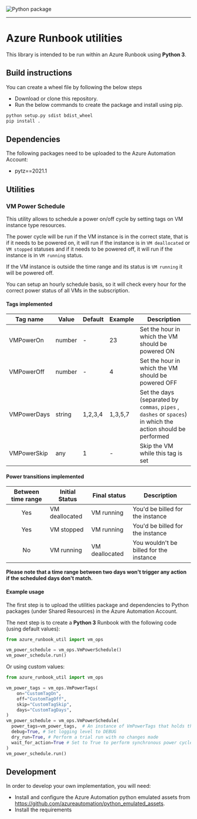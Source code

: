 ![Python package](https://github.com/nuxsmin/azure_runbook_util/workflows/Python%20package/badge.svg)

---

# Azure Runbook utilities

This library is intended to be run within an Azure Runbook using **Python 3**.

## Build instructions

You can create a wheel file by following the below steps

* Download or clone this repository.
* Run the below commands to create the package and install using pip.

```bash
python setup.py sdist bdist_wheel
pip install .
```

## Dependencies

The following packages need to be uploaded to the Azure Automation Account:

* pytz==2021.1

## Utilities

### VM Power Schedule

This utility allows to schedule a power on/off cycle by setting tags on VM instance type resources.

The power cycle will be run if the VM instance is in the correct state, that is if it needs to be powered on, it will
run if the instance is in `VM deallocated` or `VM stopped` statuses and if it needs to be powered off, it will run if
the instance is in `VM running` status.

If the VM instance is outside the time range and its status is `VM running` it will be powered off.

You can setup an hourly schedule basis, so it will check every hour for the correct power status of all VMs in the
subscription.

#### Tags implemented

|Tag name|Value|Default|Example|Description|
|--------|-----|-------|-------|-----------|
|VMPowerOn|number|-|23|Set the hour in which the VM should be powered ON|
|VMPowerOff|number|-|4|Set the hour in which the VM should be powered OFF|
|VMPowerDays|string|1,2,3,4|1,3,5,7|Set the days (separated by `commas`, `pipes` , `dashes` or `spaces`) in which the action should be performed|
|VMPowerSkip|any|1|-|Skip the VM while this tag is set|

#### Power transitions implemented

|Between time range|Initial Status|Final status|Description|
|:------------------:|--------------|------------|-----------|
|Yes|VM deallocated|VM running|You'd be billed for the instance|
|Yes|VM stopped|VM running|You'd be billed for the instance|
|No|VM running|VM deallocated|You wouldn't be billed for the instance|

**Please note that a time range between two days won't trigger any action if the scheduled days don't match.**

#### Example usage

The first step is to upload the utilities package and dependencies to Python packages (under Shared Resources) in the
Azure Automation Account.

The next step is to create a **Python 3** Runbook with the following code (using default values):

```python
from azure_runbook_util import vm_ops

vm_power_schedule = vm_ops.VmPowerSchedule()
vm_power_schedule.run()
```

Or using custom values:

```python
from azure_runbook_util import vm_ops

vm_power_tags = vm_ops.VmPowerTags(
    on="CustomTagOn",
    off="CustomTagOff",
    skip="CustomTagSkip",
    days="CustomTagDays",
)
vm_power_schedule = vm_ops.VmPowerSchedule(
  power_tags=vm_power_tags,  # An instance of VmPowerTags that holds the name of the tags to lookup
  debug=True, # Set logging level to DEBUG
  dry_run=True, # Perform a trial run with no changes made
  wait_for_action=True # Set to True to perform synchronous power cycle actions
)
vm_power_schedule.run()
```

## Development

In order to develop your own implementation, you will need:

* Install and configure the Azure Automation python emulated assets
  from https://github.com/azureautomation/python_emulated_assets.
* Install the requirements